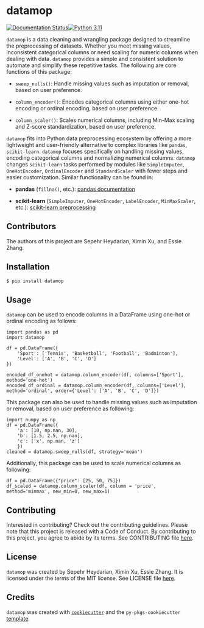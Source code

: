 # datamop

[![Documentation Status](https://readthedocs.org/projects/datamop/badge/?version=latest)](https://datamop.readthedocs.io/en/latest/)[![Python 3.11](https://img.shields.io/badge/python-3.11-blue.svg)](https://www.python.org/downloads/release/python-360/)

`datamop` is a data cleaning and wrangling package designed to streamline the preprocessing of datasets. Whether you meet missing values, inconsistent categorical columns or need scaling for numeric columns when dealing with data. `datamop` provides a simple and consistent solution to automate and simplify these repetitive tasks. 
The following are core functions of this package:

* `sweep_nulls()`: Handle missing values such as imputation or removal, based on user preference.

* `column_encoder()`: Encodes categorical columns using either one-hot encoding or ordinal encoding, based on user preference.

* `column_scaler()`: Scales numerical columns, including Min-Max scaling and Z-score standardization, based on user preference.

`datamop` fits into Python data preprocessing ecosystem by offering a more lightweight and user-friendly alternative to complex libraries like `pandas`, `scikit-learn`. `datamop` focuses specifically on handling missing values, encoding categorical columns and normalizing numerical columns. `datamop` changes `scikit-learn` tasks performed by modules like `SimpleImputer`, `OneHotEncoder`, `OrdinalEncoder` and `StandardScaler` with fewer steps and easier customization.
Similar functionality can be found in:

* **pandas** (`fillna()`, etc.): [pandas documentation](https://pandas.pydata.org/pandas-docs/stable/)

* **scikit-learn** (`SimpleImputer`, `OneHotEncoder`, `LabelEncoder`, `MinMaxScaler`, etc.): [scikit-learn preprocessing](https://scikit-learn.org/stable/modules/preprocessing.html)

## Contributors

The authors of this project are Sepehr Heydarian, Ximin Xu, and Essie Zhang.

## Installation

```bash
$ pip install datamop
```

## Usage

`datamop` can be used to encode columns in a DataFrame using one-hot or ordinal encoding as follows:

```
import pandas as pd
import datamop

df = pd.DataFrame({
    'Sport': ['Tennis', 'Basketball', 'Football', 'Badminton'],
    'Level': ['A', 'B', 'C', 'D']
})

encoded_df_onehot = datamop.column_encoder(df, columns=['Sport'], method='one-hot')
encoded_df_ordinal = datamop.column_encoder(df, columns=['Level'], method='ordinal', order={'Level': ['A', 'B', 'C', 'D']})

```

This package can also be used to handle missing values such as imputation or removal, based on user preference as following:

```
import numpy as np
df = pd.DataFrame({
    'a': [10, np.nan, 30],
    'b': [1.5, 2.5, np.nan],
    'c': ['x', np.nan, 'z']
    })
cleaned = datamop.sweep_nulls(df, strategy='mean')
```

Additionally, this package can be used to scale numerical columns as following:

```
df = pd.DataFrame({"price": [25, 50, 75]})
df_scaled = datamop.column_scaler(df, column = 'price', method='minmax', new_min=0, new_max=1)
```

## Contributing

Interested in contributing? Check out the contributing guidelines. Please note that this project is released with a Code of Conduct. By contributing to this project, you agree to abide by its terms.
See CONTRIBUTING file [here](CONTRIBUTING.md).

## License

`datamop` was created by Sepehr Heydarian, Ximin Xu, Essie Zhang. It is licensed under the terms of the MIT license.
See LICENSE file [here](LICENSE).

## Credits

`datamop` was created with [`cookiecutter`](https://cookiecutter.readthedocs.io/en/latest/) and the `py-pkgs-cookiecutter` [template](https://github.com/py-pkgs/py-pkgs-cookiecutter).
